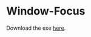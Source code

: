 # Window-Focus
Download the exe [here](https://github.com/mike19283/Window-Focus/blob/main/WindowFocus/bin/Debug/WindowFocus.exe).
